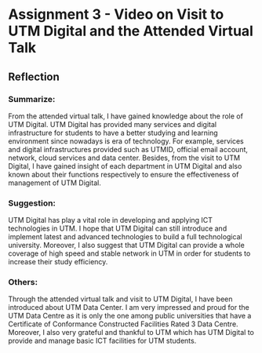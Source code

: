 <h1>Assignment 3 - Video on Visit to UTM Digital and the Attended Virtual Talk</h1>
<h2>Reflection</h2>
<h3>Summarize:</h3>
<p>From the attended virtual talk, I have gained knowledge about the role of UTM Digital. UTM Digital has provided many services and digital infrastructure for students to have a better studying and learning environment since nowadays is era of technology. For example, services and digital infrastructures provided such as UTMID, official email account, network, cloud services and data center. Besides, from the visit to UTM Digital, I have gained insight of each department in UTM Digital and also known about their functions respectively to ensure the effectiveness of management of UTM Digital. 
</p>
<h3>Suggestion:</h3>
<p>UTM Digital has play a vital role in developing and applying ICT technologies in UTM. I hope that UTM Digital can still introduce and implement latest and advanced technologies to build a full technological university. Moreover, I also suggest that UTM Digital can provide a whole coverage of high speed and stable network in UTM in order for students to increase their study efficiency.
</p>
<h3>Others:</h3>
<p>Through the attended virtual talk and visit to UTM Digital, I have been introduced about UTM Data Center. I am very impressed and proud for the UTM Data Centre as it is only the one among public universities that have a Certificate of Conformance Constructed Facilities Rated 3 Data Centre. Moreover, I also very grateful and thankful to UTM which has UTM Digital to provide and manage basic ICT facilities for UTM students.
</p>
